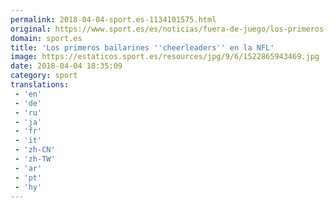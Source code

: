 ```yaml
---
permalink: 2018-04-04-sport.es-1134101575.html
original: https://www.sport.es/es/noticias/fuera-de-juego/los-primeros-bailarines-cheerleaders-nfl-6734732?utm_source=rss-noticias&utm_medium=feed&utm_campaign=fuera-de-juego
domain: sport.es
title: 'Los primeros bailarines ''cheerleaders'' en la NFL'
image: https://estaticos.sport.es/resources/jpg/9/6/1522865943469.jpg
date: 2018-04-04 18:35:09
category: sport
translations: 
 - 'en'
 - 'de'
 - 'ru'
 - 'ja'
 - 'fr'
 - 'it'
 - 'zh-CN'
 - 'zh-TW'
 - 'ar'
 - 'pt'
 - 'hy'
---
```


